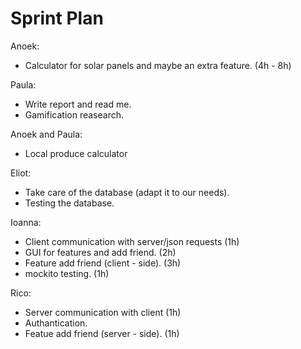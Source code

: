 # Sprint Plan 

Anoek:
- Calculator for solar panels and maybe an extra feature. (4h - 8h)  


Paula:
- Write report and read me.
- Gamification reasearch.

Anoek and Paula: 
- Local produce calculator 

Eliot:
- Take care of the database (adapt it to our needs).
- Testing the database.

Ioanna:
- Client communication with server/json requests (1h)  
- GUI for features and add friend. (2h)  
- Feature add friend (client - side). (3h)  
- mockito testing.  (1h)


Rico:     
- Server communication with client (1h)  
- Authantication.  
- Featue add friend (server - side). (1h)  
